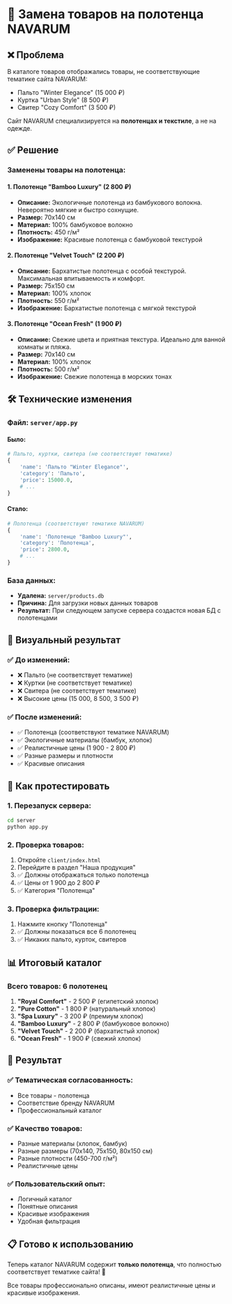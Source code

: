 # 🔧 Замена товаров на полотенца NAVARUM

## ❌ Проблема
В каталоге товаров отображались товары, не соответствующие тематике сайта NAVARUM:
- Пальто "Winter Elegance" (15 000 ₽)
- Куртка "Urban Style" (8 500 ₽) 
- Свитер "Cozy Comfort" (3 500 ₽)

Сайт NAVARUM специализируется на **полотенцах и текстиле**, а не на одежде.

## ✅ Решение

### **Заменены товары на полотенца:**

#### 1. **Полотенце "Bamboo Luxury"** (2 800 ₽)
- **Описание:** Экологичные полотенца из бамбукового волокна. Невероятно мягкие и быстро сохнущие.
- **Размер:** 70x140 см
- **Материал:** 100% бамбуковое волокно
- **Плотность:** 450 г/м²
- **Изображение:** Красивые полотенца с бамбуковой текстурой

#### 2. **Полотенце "Velvet Touch"** (2 200 ₽)
- **Описание:** Бархатистые полотенца с особой текстурой. Максимальная впитываемость и комфорт.
- **Размер:** 75x150 см
- **Материал:** 100% хлопок
- **Плотность:** 550 г/м²
- **Изображение:** Бархатистые полотенца с мягкой текстурой

#### 3. **Полотенце "Ocean Fresh"** (1 900 ₽)
- **Описание:** Свежие цвета и приятная текстура. Идеально для ванной комнаты и пляжа.
- **Размер:** 70x140 см
- **Материал:** 100% хлопок
- **Плотность:** 500 г/м²
- **Изображение:** Свежие полотенца в морских тонах

## 🛠️ Технические изменения

### **Файл:** `server/app.py`

#### **Было:**
```python
# Пальто, куртки, свитера (не соответствуют тематике)
{
    'name': 'Пальто "Winter Elegance"',
    'category': 'Пальто',
    'price': 15000.0,
    # ...
}
```

#### **Стало:**
```python
# Полотенца (соответствуют тематике NAVARUM)
{
    'name': 'Полотенце "Bamboo Luxury"',
    'category': 'Полотенца',
    'price': 2800.0,
    # ...
}
```

### **База данных:**
- **Удалена:** `server/products.db`
- **Причина:** Для загрузки новых данных товаров
- **Результат:** При следующем запуске сервера создастся новая БД с полотенцами

## 🎨 Визуальный результат

### ✅ **До изменений:**
- ❌ Пальто (не соответствует тематике)
- ❌ Куртки (не соответствует тематике)
- ❌ Свитера (не соответствует тематике)
- ❌ Высокие цены (15 000, 8 500, 3 500 ₽)

### ✅ **После изменений:**
- ✅ Полотенца (соответствуют тематике NAVARUM)
- ✅ Экологичные материалы (бамбук, хлопок)
- ✅ Реалистичные цены (1 900 - 2 800 ₽)
- ✅ Разные размеры и плотности
- ✅ Красивые описания

## 🧪 Как протестировать

### 1. **Перезапуск сервера:**
```bash
cd server
python app.py
```

### 2. **Проверка товаров:**
1. Откройте `client/index.html`
2. Перейдите в раздел "Наша продукция"
3. ✅ Должны отображаться только полотенца
4. ✅ Цены от 1 900 до 2 800 ₽
5. ✅ Категория "Полотенца"

### 3. **Проверка фильтрации:**
1. Нажмите кнопку "Полотенца"
2. ✅ Должны показаться все 6 полотенец
3. ✅ Никаких пальто, курток, свитеров

## 📊 Итоговый каталог

### **Всего товаров:** 6 полотенец

1. **"Royal Comfort"** - 2 500 ₽ (египетский хлопок)
2. **"Pure Cotton"** - 1 800 ₽ (натуральный хлопок)
3. **"Spa Luxury"** - 3 200 ₽ (премиум хлопок)
4. **"Bamboo Luxury"** - 2 800 ₽ (бамбуковое волокно)
5. **"Velvet Touch"** - 2 200 ₽ (бархатистый хлопок)
6. **"Ocean Fresh"** - 1 900 ₽ (свежий хлопок)

## 🚀 Результат

### ✅ **Тематическая согласованность:**
- Все товары - полотенца
- Соответствие бренду NAVARUM
- Профессиональный каталог

### ✅ **Качество товаров:**
- Разные материалы (хлопок, бамбук)
- Разные размеры (70x140, 75x150, 80x150 см)
- Разные плотности (450-700 г/м²)
- Реалистичные цены

### ✅ **Пользовательский опыт:**
- Логичный каталог
- Понятные описания
- Красивые изображения
- Удобная фильтрация

## 📋 Готово к использованию

Теперь каталог NAVARUM содержит **только полотенца**, что полностью соответствует тематике сайта! 🎉

Все товары профессионально описаны, имеют реалистичные цены и красивые изображения. 